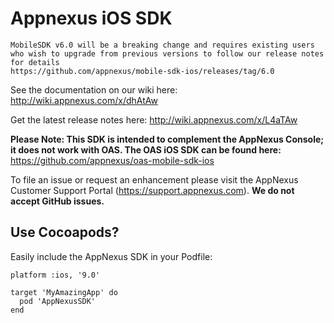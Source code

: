 Appnexus iOS SDK
=====================

```
MobileSDK v6.0 will be a breaking change and requires existing users who wish to upgrade from previous versions to follow our release notes for details
https://github.com/appnexus/mobile-sdk-ios/releases/tag/6.0
```

See the documentation on our wiki here: http://wiki.appnexus.com/x/dhAtAw

Get the latest release notes here: http://wiki.appnexus.com/x/L4aTAw

**Please Note: This SDK is intended to complement the AppNexus Console; it does not work with OAS. The OAS iOS SDK can be found here:** https://github.com/appnexus/oas-mobile-sdk-ios

To file an issue or request an enhancement please visit the AppNexus Customer Support Portal (https://support.appnexus.com). **We do not accept GitHub issues.**

## Use Cocoapods?

Easily include the AppNexus SDK in your Podfile:

```
platform :ios, '9.0'

target 'MyAmazingApp' do
  pod 'AppNexusSDK'
end
```

